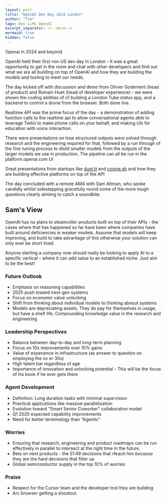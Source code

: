 ```yaml
---
layout: post
title: "OpenAI Dev Day 2024 London"
author: "Tim"
tags: Dev LLMs OpenAI
excerpt_separator: <!--more-->
mermaid: true
hidden: false
---
```


Openai in 2024 and beyond
<!--more-->

OpenAI held their first non US dev day in London - It was a great opportunity to get in the room and chat with other developers and find out what we are all building on top of OpenAI and how they are building the models and tooling to meet our needs.

The day kicked off with discussion and demo from Olivier Godement (head of product) and Romain Huet (head of developer experience) - we were shown the coding abilities of o1 building a London Tube status app, and a backend to control a drone from the browser. Both done live.

Realtime API was the prime focus of the day - a demonstration of adding function calls to the realtime api to allow conversational agents able to leverage Twilio to make phone calls on your behalf, and making UIs for education with voice interaction.

There were presentations on how structured outputs were solved through research and the engineering required for that, followed by a run through of the fine tuning process to distill smaller models from the outputs of the larger models we use in production. The pipeline can all be run in the platform.openai.com UI

Great presentations from startups like [dust.tt](https://www.dust.tt) and [cosine.sh](https://www.cosine.sh) and how they are building effective platforms on top of the API

The day concluded with a remote AMA with Sam Altman, who spoke candidly whilst sidestepping gracefully round some of the more tough questions clearly aimimg to catch a soundbite.

## Sam's View

OpenAI has no plans to steamroller products built on top of their APIs - the cases where that has happened so far have been where companies have built around deficiencies in weaker models. Assume that models will keep improving, and build to take advantage of this otherwise your solution can only ever be short lived.

Anyone starting a company now should really be looking to apply AI to a specific vertical - where it can add value to an established niche. Just aim to be the best!

### Future Outlook

- Emphasis on reasoning capabilities
- 2025 push toward next-gen systems
- Focus on economic value unlocking
- Shift from thinking about individual models to thinking abnout systems
- Models are depreciating assets, They do pay for themselves in usage, but have a shelf life. Compounding knowledge value in the research and engineering

### Leadership Perspectives

- Balance between day-to-day and long-term planning
- Focus on 10x improvements over 10% gains
- Value of experience in infrastructure (as answer to question on employing the ov er 30s)
- High talent bar regardless of age
- Importance of innovation and unlocking potential - This will be the focus of his book if he ever gets there

### Agent Development

- Definition: Long duration tasks with minimal supervision
- Practical applications like massive parallelization
- Evolution toward "Smart Senior Coworker" collaboration model
- Q1 2025 expected capability improvements
- Need for better terminology than "Agentic"

### Worries

- Ensuring that research, engineering and product roadmaps can be run effectively in parallel to intersect at the right time in the future.
- Bets on next products - the 51:49 decisions that rfeach him _because_ they are the hard decisions that filter up
- Global semiconductor supply in the top 10% of worries

### Praise

- Respect for the Cursor team and the developer tool they are building
- Arc browser getting a shoutout.